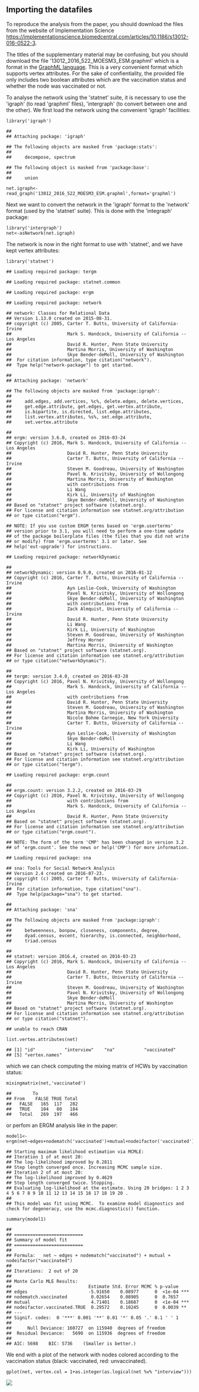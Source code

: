 Importing the datafiles
-----------------------

To reproduce the analysis from the paper, you should download the files
from the website of Implementation Science
<https://implementationscience.biomedcentral.com/articles/10.1186/s13012-016-0522-3>.

The titles of the supplementary material may be confusing, but you
should download the file '13012\_2016\_522\_MOESM3\_ESM.graphml' which
is a format in the [GraphML language](http://graphml.graphdrawing.org/).
This is a very convenient format which supports vertex attributes. For
the sake of confientiality, the provided file only includes two boolean
attributes which are the vaccination status and whether the node was
vaccinated or not.

To analyse the network using the 'statnet' suite, it is necessary to use
the 'igraph' (to read 'graphml' files), 'intergraph' (to convert between
one and the other). We first load the network using the convenient
'igraph' facilities:

    library('igraph')

    ## 
    ## Attaching package: 'igraph'

    ## The following objects are masked from 'package:stats':
    ## 
    ##     decompose, spectrum

    ## The following object is masked from 'package:base':
    ## 
    ##     union

    net.igraph<-read_graph('13012_2016_522_MOESM3_ESM.graphml',format='graphml')

Next we want to convert the network in the 'igraph' format to the
'network' format (used by the 'statnet' suite). This is done with the
'integraph' package:

    library('intergraph')
    net<-asNetwork(net.igraph)

The network is now in the right format to use with 'statnet', and we
have kept vertex attributes:

    library('statnet')

    ## Loading required package: tergm

    ## Loading required package: statnet.common

    ## Loading required package: ergm

    ## Loading required package: network

    ## network: Classes for Relational Data
    ## Version 1.13.0 created on 2015-08-31.
    ## copyright (c) 2005, Carter T. Butts, University of California-Irvine
    ##                     Mark S. Handcock, University of California -- Los Angeles
    ##                     David R. Hunter, Penn State University
    ##                     Martina Morris, University of Washington
    ##                     Skye Bender-deMoll, University of Washington
    ##  For citation information, type citation("network").
    ##  Type help("network-package") to get started.

    ## 
    ## Attaching package: 'network'

    ## The following objects are masked from 'package:igraph':
    ## 
    ##     add.edges, add.vertices, %c%, delete.edges, delete.vertices,
    ##     get.edge.attribute, get.edges, get.vertex.attribute,
    ##     is.bipartite, is.directed, list.edge.attributes,
    ##     list.vertex.attributes, %s%, set.edge.attribute,
    ##     set.vertex.attribute

    ## 
    ## ergm: version 3.6.0, created on 2016-03-24
    ## Copyright (c) 2016, Mark S. Handcock, University of California -- Los Angeles
    ##                     David R. Hunter, Penn State University
    ##                     Carter T. Butts, University of California -- Irvine
    ##                     Steven M. Goodreau, University of Washington
    ##                     Pavel N. Krivitsky, University of Wollongong
    ##                     Martina Morris, University of Washington
    ##                     with contributions from
    ##                     Li Wang
    ##                     Kirk Li, University of Washington
    ##                     Skye Bender-deMoll, University of Washington
    ## Based on "statnet" project software (statnet.org).
    ## For license and citation information see statnet.org/attribution
    ## or type citation("ergm").

    ## NOTE: If you use custom ERGM terms based on 'ergm.userterms'
    ## version prior to 3.1, you will need to perform a one-time update
    ## of the package boilerplate files (the files that you did not write
    ## or modify) from 'ergm.userterms' 3.1 or later. See
    ## help('eut-upgrade') for instructions.

    ## Loading required package: networkDynamic

    ## 
    ## networkDynamic: version 0.9.0, created on 2016-01-12
    ## Copyright (c) 2016, Carter T. Butts, University of California -- Irvine
    ##                     Ayn Leslie-Cook, University of Washington
    ##                     Pavel N. Krivitsky, University of Wollongong
    ##                     Skye Bender-deMoll, University of Washington
    ##                     with contributions from
    ##                     Zack Almquist, University of California -- Irvine
    ##                     David R. Hunter, Penn State University
    ##                     Li Wang
    ##                     Kirk Li, University of Washington
    ##                     Steven M. Goodreau, University of Washington
    ##                     Jeffrey Horner
    ##                     Martina Morris, University of Washington
    ## Based on "statnet" project software (statnet.org).
    ## For license and citation information see statnet.org/attribution
    ## or type citation("networkDynamic").

    ## 
    ## tergm: version 3.4.0, created on 2016-03-28
    ## Copyright (c) 2016, Pavel N. Krivitsky, University of Wollongong
    ##                     Mark S. Handcock, University of California -- Los Angeles
    ##                     with contributions from
    ##                     David R. Hunter, Penn State University
    ##                     Steven M. Goodreau, University of Washington
    ##                     Martina Morris, University of Washington
    ##                     Nicole Bohme Carnegie, New York University
    ##                     Carter T. Butts, University of California -- Irvine
    ##                     Ayn Leslie-Cook, University of Washington
    ##                     Skye Bender-deMoll
    ##                     Li Wang
    ##                     Kirk Li, University of Washington
    ## Based on "statnet" project software (statnet.org).
    ## For license and citation information see statnet.org/attribution
    ## or type citation("tergm").

    ## Loading required package: ergm.count

    ## 
    ## ergm.count: version 3.2.2, created on 2016-03-29
    ## Copyright (c) 2016, Pavel N. Krivitsky, University of Wollongong
    ##                     with contributions from
    ##                     Mark S. Handcock, University of California -- Los Angeles
    ##                     David R. Hunter, Penn State University
    ## Based on "statnet" project software (statnet.org).
    ## For license and citation information see statnet.org/attribution
    ## or type citation("ergm.count").

    ## NOTE: The form of the term 'CMP' has been changed in version 3.2
    ## of 'ergm.count'. See the news or help('CMP') for more information.

    ## Loading required package: sna

    ## sna: Tools for Social Network Analysis
    ## Version 2.4 created on 2016-07-23.
    ## copyright (c) 2005, Carter T. Butts, University of California-Irvine
    ##  For citation information, type citation("sna").
    ##  Type help(package="sna") to get started.

    ## 
    ## Attaching package: 'sna'

    ## The following objects are masked from 'package:igraph':
    ## 
    ##     betweenness, bonpow, closeness, components, degree,
    ##     dyad.census, evcent, hierarchy, is.connected, neighborhood,
    ##     triad.census

    ## 
    ## statnet: version 2016.4, created on 2016-03-23
    ## Copyright (c) 2016, Mark S. Handcock, University of California -- Los Angeles
    ##                     David R. Hunter, Penn State University
    ##                     Carter T. Butts, University of California -- Irvine
    ##                     Steven M. Goodreau, University of Washington
    ##                     Pavel N. Krivitsky, University of Wollongong
    ##                     Skye Bender-deMoll
    ##                     Martina Morris, University of Washington
    ## Based on "statnet" project software (statnet.org).
    ## For license and citation information see statnet.org/attribution
    ## or type citation("statnet").

    ## unable to reach CRAN

    list.vertex.attributes(net)

    ## [1] "id"           "interview"    "na"           "vaccinated"  
    ## [5] "vertex.names"

which we can check computing the mixing matrix of HCWs by vaccination
status:

    mixingmatrix(net,'vaccinated')

    ##        To
    ## From    FALSE TRUE Total
    ##   FALSE   165  117   282
    ##   TRUE    104   80   184
    ##   Total   269  197   466

or perfom an ERGM analysis like in the paper:

    model1<-ergm(net~edges+nodematch('vaccinated')+mutual+nodeifactor('vaccinated'))

    ## Starting maximum likelihood estimation via MCMLE:
    ## Iteration 1 of at most 20: 
    ## The log-likelihood improved by 0.2811 
    ## Step length converged once. Increasing MCMC sample size.
    ## Iteration 2 of at most 20: 
    ## The log-likelihood improved by 0.4629 
    ## Step length converged twice. Stopping.
    ## Evaluating log-likelihood at the estimate. Using 20 bridges: 1 2 3 4 5 6 7 8 9 10 11 12 13 14 15 16 17 18 19 20 .
    ## 
    ## This model was fit using MCMC.  To examine model diagnostics and check for degeneracy, use the mcmc.diagnostics() function.

    summary(model1)

    ## 
    ## ==========================
    ## Summary of model fit
    ## ==========================
    ## 
    ## Formula:   net ~ edges + nodematch("vaccinated") + mutual + nodeifactor("vaccinated")
    ## 
    ## Iterations:  2 out of 20 
    ## 
    ## Monte Carlo MLE Results:
    ##                             Estimate Std. Error MCMC % p-value    
    ## edges                       -5.91650    0.08977      0  <1e-04 ***
    ## nodematch.vaccinated         0.02654    0.08905      0  0.7657    
    ## mutual                       4.71401    0.18687      0  <1e-04 ***
    ## nodeifactor.vaccinated.TRUE  0.29572    0.10245      0  0.0039 ** 
    ## ---
    ## Signif. codes:  0 '***' 0.001 '**' 0.01 '*' 0.05 '.' 0.1 ' ' 1
    ## 
    ##      Null Deviance: 160727  on 115940  degrees of freedom
    ##  Residual Deviance:   5690  on 115936  degrees of freedom
    ##  
    ## AIC: 5698    BIC: 5736    (Smaller is better.)

We end with a plot of the network with nodes colored according to the
vaccination status (black: vaccinated, red: unvaccinated).

    gplot(net, vertex.col = 1+as.integer(as.logical(net %v% "interview")))

![](script_files/figure-markdown_strict/unnamed-chunk-6-1.png)
